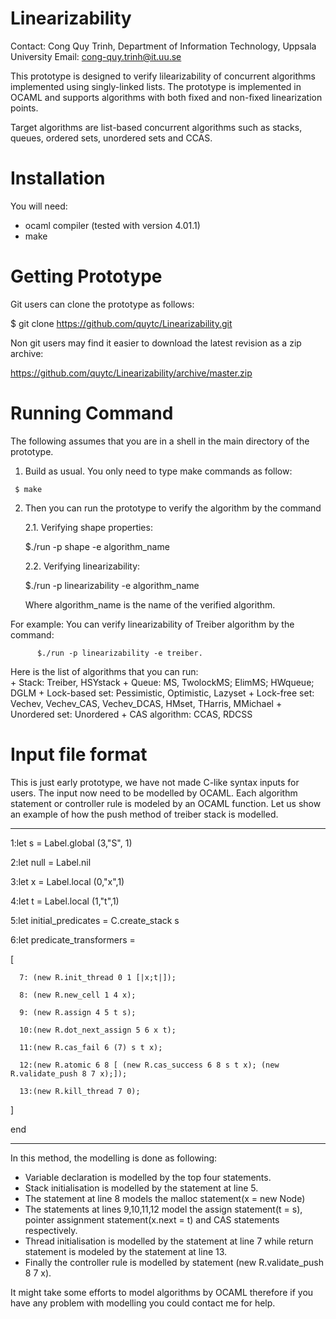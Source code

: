 
# Linearizability
Contact: Cong Quy Trinh, Department of Information Technology, Uppsala University
Email: cong-quy.trinh@it.uu.se

This prototype is designed to verify lilearizability of concurrent algorithms implemented using singly-linked lists. 
The prototype is implemented in OCAML and supports algorithms with both fixed and non-fixed linearization points. 

Target algorithms are list-based concurrent algorithms such as stacks, queues, ordered sets, unordered sets and CCAS.

Installation
===============

You will need: 

* ocaml compiler (tested with version 4.01.1)
* make  

Getting Prototype
===============

   Git users can clone the prototype as follows:

   $ git clone https://github.com/quytc/Linearizability.git

   Non git users may find it easier to download the latest revision as
   a zip archive:

   https://github.com/quytc/Linearizability/archive/master.zip

Running Command
==================

   The following assumes that you are in a shell in the main directory
   of the prototype.

   1. Build as usual. You only need to type make commands as follow:

     $ make

   2. Then you can run the prototype to verify the algorithm by the command 
   
      2.1. Verifying shape properties:

         $./run -p shape -e algorithm_name

      2.2. Verifying linearizability:
      
         $./run -p linearizability -e algorithm_name
      
      Where algorithm_name is the name of the verified algorithm.
      
   For example: You can verify linearizability of Treiber algorithm by the command: 
   
          $./run -p linearizability -e treiber. 
   
   Here is the list of algorithms that you can run:  
      + Stack: Treiber, HSYstack
      + Queue: MS, TwolockMS; ElimMS; HWqueue; DGLM
      + Lock-based set: Pessimistic, Optimistic, Lazyset
      + Lock-free set: Vechev, Vechev_CAS, Vechev_DCAS, HMset, THarris, MMichael
      + Unordered set: Unordered
      + CAS algorithm: CCAS, RDCSS


Input file format
==================   
This is just early prototype, we have not made C-like syntax inputs for users. The input now need to be modelled by OCAML. Each algorithm statement or controller rule is modeled by an OCAML function. Let us show an example of how the push method of treiber stack is modelled.

-------------------------------------------------------------------------------------------
  1:let s = Label.global (3,"S", 1)

  2:let null = Label.nil

  3:let x = Label.local (0,"x",1)

  4:let t = Label.local (1,"t",1)
  
  5:let initial_predicates  = C.create_stack s 
  
  6:let predicate_transformers =
  
   [
  
      7: (new R.init_thread 0 1 [|x;t|]);
  
      8: (new R.new_cell 1 4 x);
  
      9: (new R.assign 4 5 t s);
  
      10:(new R.dot_next_assign 5 6 x t);
   
      11:(new R.cas_fail 6 (7) s t x);
   
      12:(new R.atomic 6 8 [ (new R.cas_success 6 8 s t x); (new R.validate_push 8 7 x);]); 
   
      13:(new R.kill_thread 7 0);
  
  ]

end

 -------------------------------------------------------------------------------------------
In this method, the modelling is done as following:
   + Variable declaration is modelled by the top four statements. 
   + Stack initialisation is modelled by the statement at line 5. 
   + The statement at line 8 models the malloc statement(x = new Node) 
   + The statements at lines 9,10,11,12 model the assign statement(t = s), pointer assignment statement(x.next = t) and CAS statements respectively. 
   + Thread initialisation is modelled by the statement at line 7 while return statement is modeled by the statement at line 13. 
   + Finally the controller rule is modelled by statement (new R.validate_push 8 7 x). 
 
It might take some efforts to model algorithms by OCAML therefore if you have any problem with modelling you could contact me for help.

